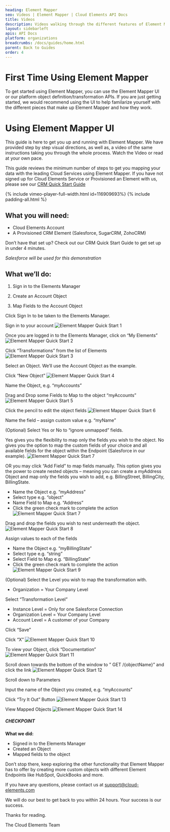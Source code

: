 ```yaml
---
heading: Element Mapper
seo: Videos | Element Mapper | Cloud Elements API Docs
title: Videos
description: Videos walking through the different features of Element Mapper.
layout: sidebarleft
apis: API Docs
platform: organizations
breadcrumbs: /docs/guides/home.html
parent: Back to Guides
order: 4
---
```


# First Time Using Element Mapper
To get started using Element Mapper, you can use the Element Mapper UI or our platform object definition/transformation APIs.  If you are just getting started, we would recommend using the UI to help familarize yourself with the different pieces that make up Element Mapper and how they work.

# Using Element Mapper UI

This guide is here to get you up and running with Element Mapper. We have provided step by step visual directions, as well as, a video of the same instructions taking you through the whole process. Watch the Video or read at your own pace.

This guide reviews the minimum number of steps to get you mapping your data with the leading Cloud Services using Element Mapper. If you have not signed up for Cloud Elements Service or Provisioned an Element with us, please see our [CRM Quick Start Guide](/getstarted/quickstart-guides/crm-hub-quick-start-guide.html)

{% include vimeo-player-full-width.html id=116909693%}
{% include padding-all.html %}

## What you will need:

* Cloud Elements Account
* A Provisioned CRM Element (Salesforce, SugarCRM, ZohoCRM)

Don’t have that set up?
Check out our CRM Quick Start Guide to get set up in under 4 minutes.

*Salesforce will be used for this demonstration*

## What we’ll do:

1. Sign in to the Elements Manager

2. Create an Account Object

3. Map Fields to the Account Object

Click Sign In to be taken to the Elements Manager.

Sign in to your account
![Element Mapper Quick Start 1](http://cloud-elements.com/wp-content/uploads/2015/01/Datamapper1.png)

Once you are logged in to the Elements Manager, click on “My Elements”
![Element Mapper Quick Start 2](http://cloud-elements.com/wp-content/uploads/2015/01/Datamapper2.png)

Click “Transformations” from the list of Elements
![Element Mapper Quick Start 3](http://cloud-elements.com/wp-content/uploads/2015/01/Datamapper3.png)

Select an Object. We’ll use the Account Object as the example.

Click “New Object”
![Element Mapper Quick Start 4](http://cloud-elements.com/wp-content/uploads/2015/01/Datamapper18.png)

Name the Object, e.g. “myAccounts”

Drag and Drop some Fields to Map to the object “myAccounts”
![Element Mapper Quick Start 5](http://cloud-elements.com/wp-content/uploads/2015/01/Datamapper21.png)

Click the pencil to edit the object fields
![Element Mapper Quick Start 6](http://cloud-elements.com/wp-content/uploads/2015/01/Datamapper31.png)

Name the field – assign custom value e.g. “myName”

(Optional) Select Yes or No to “ignore unmapped” fields.

Yes gives you the flexibility to map only the fields you wish to the object. No gives you the option to map the custom fields of your choice and all available fields for the object within the Endpoint (Salesforce in our example).
![Element Mapper Quick Start 7](http://cloud-elements.com/wp-content/uploads/2015/01/Datamapper45.png)

OR you may click “Add Field” to map fields manually. This option gives you the power to create nested objects – meaning you can create a myAddress Object and map only the fields you wish to add, e.g. BillingStreet, BillingCity, BillingState.

* Name the Object e.g. “myAddress”
* Select type e.g. “object”
* Name Field to Map e.g. “Address”
* Click the green check mark to complete the action
![Element Mapper Quick Start 7](http://cloud-elements.com/wp-content/uploads/2015/01/Datamapper53.png)

Drag and drop the fields you wish to nest underneath the object.
![Element Mapper Quick Start 8](http://cloud-elements.com/wp-content/uploads/2015/01/Datamapper63.png)

Assign values to each of the fields

* Name the Object e.g. “myBillingState”
* Select type e.g. “string”
* Select Field to Map e.g. “BillingState”
* Click the green check mark to complete the action
![Element Mapper Quick Start 9](http://cloud-elements.com/wp-content/uploads/2015/01/Datamapper73.png)

(Optional) Select the Level you wish to map the transformation with.

* Organization = Your Company Level

Select “Transformation Level”

* Instance Level = Only for one Salesforce Connection
* Organization Level = Your Company Level
* Account Level = A customer of your Company

Click “Save”

Click “X”
![Element Mapper Quick Start 10](http://cloud-elements.com/wp-content/uploads/2015/01/Datamapper82.png)

To view your Object, click “Documentation”
![Element Mapper Quick Start 11](http://cloud-elements.com/wp-content/uploads/2015/01/Datamapper14.png)

Scroll down towards the bottom of the window to ” GET /{objectName}” and click the link
![Element Mapper Quick Start 12](http://cloud-elements.com/wp-content/uploads/2015/01/Datamapper15.png)

Scroll down to Parameters

Input the name of the Object you created, e.g. “myAccounts”

Click “Try It Out” Button
![Element Mapper Quick Start 13](http://cloud-elements.com/wp-content/uploads/2015/01/Datamapper16.png)

View Mapped Objects
![Element Mapper Quick Start 14](http://cloud-elements.com/wp-content/uploads/2015/01/Datamapper92.png)

##### CHECKPOINT

__What we did:__

* Signed in to the Elements Manager
* Created an Object
* Mapped fields to the object

Don’t stop there, keep exploring the other functionality that Element Mapper has to offer by creating more custom objects with different Element Endpoints like HubSpot, QuickBooks and more.

If you have any questions, please contact us at [support@cloud-elements.com](mailto:support@cloud-elements.com)

We will do our best to get back to you within 24 hours. Your success is our success.

Thanks for reading.

The Cloud Elements Team
